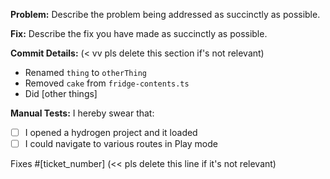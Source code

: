 **Problem:**
Describe the problem being addressed as succinctly as possible.

**Fix:**
Describe the fix you have made as succinctly as possible.

**Commit Details:** (< vv pls delete this section if's not relevant)

- Renamed `thing` to `otherThing`
- Removed `cake` from `fridge-contents.ts`
- Did [other things]

**Manual Tests:**
I hereby swear that:

- [ ] I opened a hydrogen project and it loaded
- [ ] I could navigate to various routes in Play mode

Fixes #[ticket_number] (<< pls delete this line if it's not relevant)

